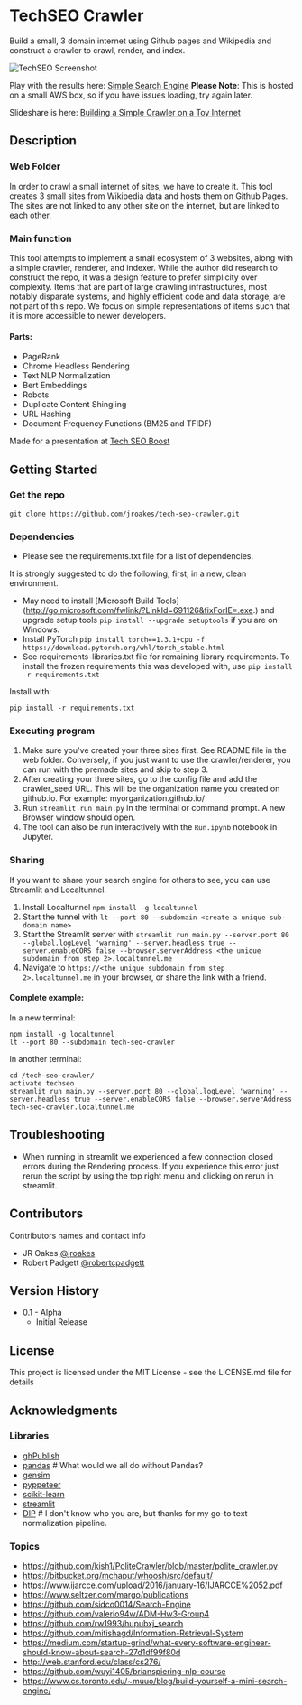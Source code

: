 # TechSEO Crawler


Build a small, 3 domain internet using Github pages and Wikipedia and construct a crawler to crawl, render, and index.

![TechSEO Screenshot](https://raw.githubusercontent.com/jroakes/tech-seo-crawler/master/etc/images/screenshot.png "TechSEO Screenshot")

Play with the results here: [Simple Search Engine](http://ec2-34-233-22-11.compute-1.amazonaws.com:8501) 
**Please Note**: This is hosted on a small AWS box, so if you have issues loading, try again later.

Slideshare is here: [Building a Simple Crawler on a Toy Internet](https://www.slideshare.net/jroakes/building-a-simple-crawler-on-a-toy-internet)

## Description

### Web Folder
In order to crawl a small internet of sites, we have to create it.  This tool creates 3 small sites from Wikipedia data and hosts them on Github Pages.  The sites are not linked to any other site on the internet, but are linked to each other.

### Main function

This tool attempts to implement a small ecosystem of 3 websites, along with a simple crawler, renderer, and indexer.  While the author did research to construct the repo, it was a design feature to prefer simplicity over complexity.  Items that are part of large crawling infrastructures, most notably disparate systems, and highly efficient code and data storage, are not part of this repo.  We focus on simple representations of items such that it is more accessible to newer developers.

#### Parts:
* PageRank
* Chrome Headless Rendering
* Text NLP Normalization
* Bert Embeddings
* Robots
* Duplicate Content Shingling
* URL Hashing
* Document Frequency Functions (BM25 and TFIDF)


Made for a presentation at [Tech SEO Boost](https://www.catalystdigital.com/techseoboost/)



## Getting Started

### Get the repo
```
git clone https://github.com/jroakes/tech-seo-crawler.git
```


### Dependencies

* Please see the requirements.txt file for a list of dependencies.

It is strongly suggested to do the following, first, in a new, clean environment.

* May need to install [Microsoft Build Tools] (http://go.microsoft.com/fwlink/?LinkId=691126&fixForIE=.exe.) and upgrade setup tools  `pip install --upgrade setuptools` if you are on Windows.
* Install PyTorch `pip install torch==1.3.1+cpu -f https://download.pytorch.org/whl/torch_stable.html`
* See requirements-libraries.txt file for remaining library requirements.  To install the frozen requirements this was developed with, use ```pip install -r requirements.txt```

Install with:
```
pip install -r requirements.txt
```


### Executing program

1. Make sure you've created your three sites first. See README file in the web folder. Conversely, if you just want to use the crawler/renderer, you can run with the premade sites and skip to step 3.
2. After creating your three sites, go to the config file and add the crawler_seed URL. This will be the organization name you created on github.io. For example: myorganization.github.io/
3. Run `streamlit run main.py` in the terminal or command prompt.  A new Browser window should open.
4. The tool can also be run interactively with the `Run.ipynb` notebook in Jupyter.


### Sharing
If you want to share your search engine for others to see, you can use Streamlit and Localtunnel.
1. Install Localtunnel `npm install -g localtunnel`
2. Start the tunnel with `lt --port 80 --subdomain <create a unique sub-domain name>`
3. Start the Streamlit server with `streamlit run main.py --server.port 80 --global.logLevel 'warning' --server.headless true --server.enableCORS false --browser.serverAddress <the unique subdomain from step 2>.localtunnel.me`
4. Navigate to `https://<the unique subdomain from step 2>.localtunnel.me` in your browser, or share the link with a friend.

#### Complete example:
In a new terminal:
```
npm install -g localtunnel
lt --port 80 --subdomain tech-seo-crawler
```

In another terminal:
```
cd /tech-seo-crawler/
activate techseo
streamlit run main.py --server.port 80 --global.logLevel 'warning' --server.headless true --server.enableCORS false --browser.serverAddress tech-seo-crawler.localtunnel.me
```


## Troubleshooting
* When running in streamlit we experienced a few connection closed errors during the Rendering process. If you experience this error just rerun the script by using the top right menu and clicking on rerun in streamlit.


## Contributors

Contributors names and contact info
* JR Oakes [@jroakes](https://twitter.com/jroakes)
* Robert Padgett [@robertcpadgett](https://twitter.com/robertcpadgett)


## Version History

* 0.1 - Alpha
    * Initial Release


## License

This project is licensed under the MIT License - see the LICENSE.md file for details

## Acknowledgments

### Libraries
* [ghPublish](https://github.com/oxalorg/ghPublish)
* [pandas](https://github.com/pandas-dev/pandas) # What would we all do without Pandas?
* [gensim](https://github.com/RaRe-Technologies/gensim)
* [pyppeteer](https://github.com/miyakogi/pyppeteer)
* [scikit-learn](https://github.com/scikit-learn/scikit-learn)
* [streamlit](https://github.com/streamlit/streamlit)
* [DIP](https://github.com/dipanjanS) # I don't know who you are, but thanks for my go-to text normalization pipeline.

### Topics
* https://github.com/kish1/PoliteCrawler/blob/master/polite_crawler.py
* https://bitbucket.org/mchaput/whoosh/src/default/
* https://www.ijarcce.com/upload/2016/january-16/IJARCCE%2052.pdf
* https://www.seltzer.com/margo/publications
* https://github.com/sidco0014/Search-Engine
* https://github.com/valerio94w/ADM-Hw3-Group4
* https://github.com/rw1993/hupubxj_search
* https://github.com/mitishagd/Information-Retrieval-System
* https://medium.com/startup-grind/what-every-software-engineer-should-know-about-search-27d1df99f80d
* http://web.stanford.edu/class/cs276/
* https://github.com/wuyi1405/brianspiering-nlp-course
* https://www.cs.toronto.edu/~muuo/blog/build-yourself-a-mini-search-engine/
